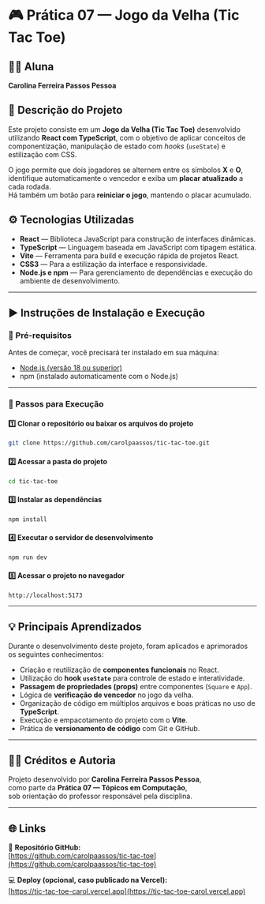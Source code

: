 # 🎮 Prática 07 — Jogo da Velha (Tic Tac Toe)

## 👩‍💻 Aluna  
**Carolina Ferreira Passos Pessoa**

## 🧾 Descrição do Projeto  
Este projeto consiste em um **Jogo da Velha (Tic Tac Toe)** desenvolvido utilizando **React com TypeScript**, com o objetivo de aplicar conceitos de componentização, manipulação de estado com *hooks* (`useState`) e estilização com CSS.

O jogo permite que dois jogadores se alternem entre os símbolos **X** e **O**, identifique automaticamente o vencedor e exiba um **placar atualizado** a cada rodada.  
Há também um botão para **reiniciar o jogo**, mantendo o placar acumulado.

## ⚙️ Tecnologias Utilizadas  
- **React** — Biblioteca JavaScript para construção de interfaces dinâmicas.  
- **TypeScript** — Linguagem baseada em JavaScript com tipagem estática.  
- **Vite** — Ferramenta para build e execução rápida de projetos React.  
- **CSS3** — Para a estilização da interface e responsividade.  
- **Node.js e npm** — Para gerenciamento de dependências e execução do ambiente de desenvolvimento.  

---

## ▶️ Instruções de Instalação e Execução  

### 🧩 Pré-requisitos  
Antes de começar, você precisará ter instalado em sua máquina:  
- [Node.js (versão 18 ou superior)](https://nodejs.org/)  
- npm (instalado automaticamente com o Node.js)  

---

### 🚀 Passos para Execução  

#### 1️⃣ Clonar o repositório ou baixar os arquivos do projeto
```bash
git clone https://github.com/carolpaassos/tic-tac-toe.git
```

#### 2️⃣ Acessar a pasta do projeto
```bash
cd tic-tac-toe
```

#### 3️⃣ Instalar as dependências
```bash
npm install
```

#### 4️⃣ Executar o servidor de desenvolvimento
```bash
npm run dev
```

#### 5️⃣ Acessar o projeto no navegador
```
http://localhost:5173
```

---

## 💡 Principais Aprendizados  
Durante o desenvolvimento deste projeto, foram aplicados e aprimorados os seguintes conhecimentos:

- Criação e reutilização de **componentes funcionais** no React.  
- Utilização do **hook `useState`** para controle de estado e interatividade.  
- **Passagem de propriedades (props)** entre componentes (`Square` e `App`).  
- Lógica de **verificação de vencedor** no jogo da velha.  
- Organização de código em múltiplos arquivos e boas práticas no uso de **TypeScript**.  
- Execução e empacotamento do projeto com o **Vite**.  
- Prática de **versionamento de código** com Git e GitHub.  

---

## 🧑‍🎓 Créditos e Autoria  
Projeto desenvolvido por **Carolina Ferreira Passos Pessoa**,  
como parte da **Prática 07 — Tópicos em Computação**,  
sob orientação do professor responsável pela disciplina.  

---

## 🌐 Links  
📁 **Repositório GitHub:**  
[https://github.com/carolpaassos/tic-tac-toe](https://github.com/carolpaassos/tic-tac-toe)

💻 **Deploy (opcional, caso publicado na Vercel):**  
[https://tic-tac-toe-carol.vercel.app](https://tic-tac-toe-carol.vercel.app)
